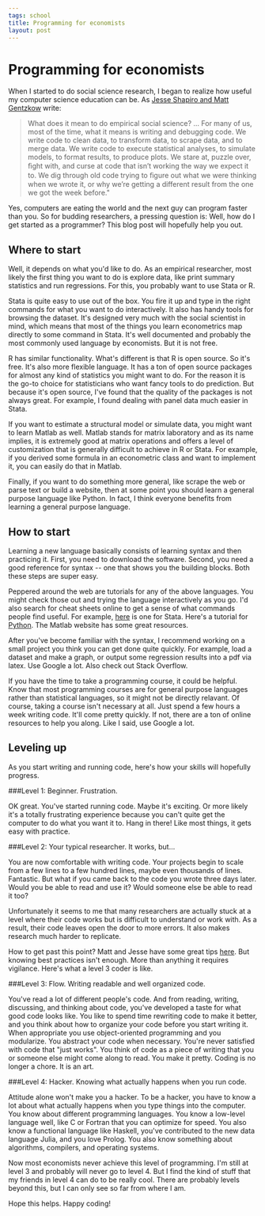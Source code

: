```yaml
--- 
tags: school
title: Programming for economists
layout: post
---
```


# Programming for economists

When I started to do social science research, I began to realize how useful my computer science education can be. As [Jesse Shapiro and Matt Gentzkow](http://faculty.chicagobooth.edu/jesse.shapiro/research/CodeAndData.pdf) write:  

> What does it mean to do empirical social science? ... For many of us, most of the time, what it means is writing and debugging code. We write code to clean data, to transform data, to scrape data, and to merge data. We write code to execute statistical analyses, to simulate models, to format results, to produce plots. We stare at, puzzle over, ﬁght with, and curse at code that isn’t working the way we expect it to. We dig through old code trying to ﬁgure out what we were thinking when we wrote it, or why we’re getting a different result from the one we got the week before."

Yes, computers are eating the world and the next guy can program faster than you. So for budding researchers, a pressing question is: Well, how do I get started as a programmer? This blog post will hopefully help you out. 

## Where to start

Well, it depends on what you'd like to do. As an empirical researcher, most likely the first thing you want to do is explore data, like print summary statistics and run regressions. For this, you probably want to use Stata or R. 

Stata is quite easy to use out of the box. You fire it up and type in the right commands for what you want to do interactively. It also has handy tools for browsing the dataset. It's designed very much with the social scientist in mind, which means that most of the things you learn econometrics map directly to some command in Stata. It's well documented and probably the most commonly used language by economists. But it is not free. 

R has similar functionality. What's different is that R is open source. So it's free. It's also more flexible language. It has a ton of open source packages for almost any kind of statistics you might want to do. For the reason it is the go-to choice for statisticians who want fancy tools to do prediction. But because it's open source, I've found that the quality of the packages is not always great. For example, I found dealing with panel data much easier in Stata. 

If you want to estimate a structural model or simulate data, you might want to learn Matlab as well. Matlab stands for matrix laboratory and as its name implies, it is extremely good at matrix operations and offers a level of customization that is generally difficult to achieve in R or Stata. For example, if you derived some formula in an econometric class and want to implement it, you can easily do that in Matlab. 

Finally, if you want to do something more general, like scrape the web or parse text or build a website, then at some point you should learn a general purpose language like Python. In fact, I think everyone benefits from learning a general purpose language. 

## How to start

Learning a new language basically consists of learning syntax and then practicing it. First, you need to download the software. Second, you need a good reference for syntax -- one that shows you the building blocks. Both these steps are super easy. 

Peppered around the web are tutorials for any of the above languages. You might check those out and trying the language interactively as you go. I'd also search for cheat sheets online to get a sense of what commands people find useful. For example, [here][cheatsheet] is one for Stata. Here's a tutorial for [Python][python]. The Matlab website has some great resources. 

[python]: http://code.tutsplus.com/articles/the-best-way-to-learn-python--net-26288
[cheatsheet]: http://lgdata.s3-website-us-east-1.amazonaws.com/docs/2128/370795/Stata_Cheat_Sheet.pdf 

After you've become familiar with the syntax, I recommend working on a small project you think you can get done quite quickly. For example, load a dataset and make a graph, or output some regression results into a pdf via latex. Use Google a lot. Also check out Stack Overflow. 

If you have the time to take a programming course, it could be helpful. Know that most programming courses are for general purpose languages rather than statistical languages, so it might not be directly relavant. Of course, taking a course isn't necessary at all. Just spend a few hours a week writing code. It'll come pretty quickly. If not, there are a ton of online resources to help you along. Like I said, use Google a lot. 

## Leveling up

As you start writing and running code, here's how your skills will hopefully progress. 

###Level 1: Beginner. Frustration. 

OK great. You've started running code. Maybe it's exciting. Or more likely it's a totally frustrating experience because you can't quite get the computer to do what you want it to. Hang in there! Like most things, it gets easy with practice. 

###Level 2: Your typical researcher. It works, but&#8230;

You are now comfortable with writing code. Your projects begin to scale from a few lines to a few hundred lines, maybe even thousands of lines. Fantastic. But what if you came back to the code you wrote three days later. Would you be able to read and use it? Would someone else be able to read it too? 

Unfortunately it seems to me that many researchers are actually stuck at a level where their code works but is difficult to understand or work with. As a result, their code leaves open the door to more errors. It also makes research much harder to replicate. 

How to get past this point? Matt and Jesse have some great tips [here](http://faculty.chicagobooth.edu/jesse.shapiro/research/CodeAndData.pdf). But knowing best practices isn't enough. More than anything it requires vigilance. Here's what a level 3 coder is like. 

###Level 3: Flow. Writing readable and well organized code. 

You've read a lot of different people's code. And from reading, writing, discussing, and thinking about code, you've developed a taste for what good code looks like. You like to spend time rewriting code to make it better, and you think about how to organize your code before you start writing it. When appropriate you use object-oriented programming and you modularize. You abstract your code when necessary. You're never satisfied with code that "just works". You think of code as a piece of writing that you or someone else might come along to read. You make it pretty. Coding is no longer a chore. It is an art. 

###Level 4: Hacker. Knowing what actually happens when you run code. 

Attitude alone won't make you a hacker. To be a hacker, you have to know a lot about what actually happens when you type things into the computer. You know about different programming languages. You know a low-level language well, like C or Fortran that you can optimize for speed. You also know a functional language like Haskell, you've contributed to the new data language Julia, and you love Prolog. You also know something about algorithms, compilers, and operating systems. 

Now most economists never achieve this level of programming. I'm still at level 3 and probably will never go to level 4. But I find the kind of stuff that my friends in level 4 can do to be really cool. There are probably levels beyond this, but I can only see so far from where I am. 

Hope this helps. Happy coding! 
